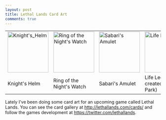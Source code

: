 ```yaml
---
layout: post
title: Lethal Lands Card Art
comments: true
---
```


<table style="margin-left:auto; margin-right:auto;">
  <tr>
    <td>
      <img src="http://orig01.deviantart.net/d2f1/f/2015/171/3/7/3736a2aa53b68d8e32ea30dff164affb-d8y1efp.jpg" alt="Knight's_Helm" style="width: 132px;"/>
    </td>
    <td>
      <img src="http://orig14.deviantart.net/6658/f/2015/171/e/4/ring_of_the_night_s_watch_by_mmmcgill1232-d8y1f91.jpg" alt="Ring of the Night's Watch" style="width: 132px;"/>
    </td>
    <td>
      <img src="http://orig13.deviantart.net/6deb/f/2015/171/6/2/sabarri_s_amulet_by_mmmcgill1232-d8y1fd8.jpg" alt="Sabari's Amulet" style="width: 132px;"/>
    </td>
    <td>
      <img src="http://pre03.deviantart.net/a005/th/pre/f/2015/171/a/9/lifeleech_by_mmmcgill1232-d8y1fjm.jpg" alt="Life Leech" style="width: 132px;"/>
    </td>
  </tr>
  <tr>
    <td>
      Knight's Helm
    </td>
    <td>
      Ring of the Night's Watch
    </td>
    <td>
      Sabari's Amulet
    </td>
    <td>
      Life Leech (Co-created with Ryn Park)
    </td>
  </tr>
</table>

Lately I've been doing some card art for an upcoming game called Lethal Lands. You can see the card gallery at http://lethallands.com/cards/ and follow the games development at https://twitter.com/lethallands.
